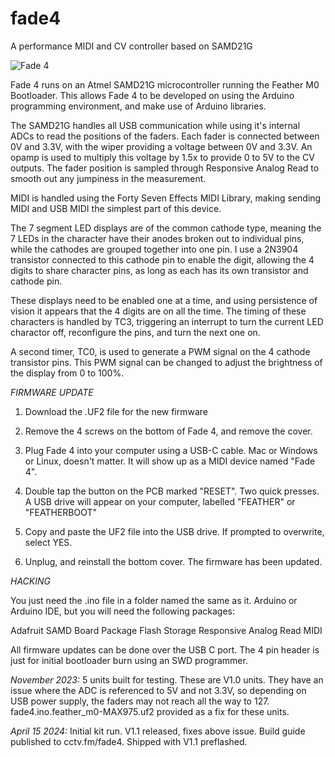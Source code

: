 # fade4
A performance MIDI and CV controller based on SAMD21G

![Fade 4](https://raw.githubusercontent.com/cctvfm/fade4/main/fade4.png)

Fade 4 runs on an Atmel SAMD21G microcontroller running the Feather M0 Bootloader. This allows Fade 4 to be developed on using the Arduino programming environment, and make use of Arduino libraries.

The SAMD21G handles all USB communication while using it's internal ADCs to read the positions of the faders. Each fader is connected between 0V and 3.3V, with the wiper providing a voltage between 0V and 3.3V. An opamp is used to multiply this voltage by 1.5x to provide 0 to 5V to the CV outputs. The fader position is sampled through Responsive Analog Read to smooth out any jumpiness in the measurement.

MIDI is handled using the Forty Seven Effects MIDI Library, making sending MIDI and USB MIDI the simplest part of this device.

The 7 segment LED displays are of the common cathode type, meaning the 7 LEDs in the character have their anodes broken out to individual pins, while the cathodes are grouped together into one pin. I use a 2N3904 transistor connected to this cathode pin to enable the digit, allowing the 4 digits to share character pins, as long as each has its own transistor and cathode pin. 

These displays need to be enabled one at a time, and using persistence of vision it appears that the 4 digits are on all the time. The timing of these characters is handled by TC3, triggering an interrupt to turn the current LED charactor off, reconfigure the pins, and turn the next one on.

A second timer, TC0, is used to generate a PWM signal on the 4 cathode transistor pins. This PWM signal can be changed to adjust the brightness of the display from 0 to 100%.

_FIRMWARE UPDATE_

1) Download the .UF2 file for the new firmware

2) Remove the 4 screws on the bottom of Fade 4, and remove the cover.

3) Plug Fade 4 into your computer using  a USB-C cable. Mac or Windows or Linux, doesn't matter. It will show up as a MIDI device named "Fade 4".

4) Double tap the button on the PCB marked "RESET". Two quick presses. A USB drive will appear on your computer, labelled "FEATHER" or "FEATHERBOOT"

5) Copy and paste the UF2 file into the USB drive. If prompted to overwrite, select YES.

6) Unplug, and reinstall the bottom cover. The firmware has been updated.

_HACKING_

You just need the .ino file in a folder named the same as it. Arduino or Arduino IDE, but you will need the following packages:

Adafruit SAMD Board Package
Flash Storage
Responsive Analog Read
MIDI

All firmware updates can be done over the USB C port. The 4 pin header is just for initial bootloader burn using an SWD programmer.

*November 2023:* 5 units built for testing. These are V1.0 units. They have an issue where the ADC is referenced to 5V and not 3.3V, so depending on USB power supply, the faders may not reach all the way to 127. fade4.ino.feather_m0-MAX975.uf2 provided as a fix for these units.

*April 15 2024:* Initial kit run. V1.1 released, fixes above issue. Build guide published to cctv.fm/fade4. Shipped with V1.1 preflashed.
